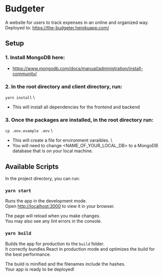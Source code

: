# Budgeter
A website for users to track expenses in an online and organized way. \
Deployed to: https://the-budgeter.herokuapp.com/

## Setup

### 1. Install MongoDB here: 
- https://www.mongodb.com/docs/manual/administration/install-community/ 

### 2. In the root directory and client directory, run:

`yarn install` \
- This will install all dependencies for the frontend and backend 

### 3. Once the packages are installed, in the root directory run:

`cp .env.example .env` \
- This will create a file for environment varaibles. \
- You will need to change <NAME_OF_YOUR_LOCAL_DB> to a MongoDB database that is on your local machine. 

## Available Scripts

In the project directory, you can run:

### `yarn start`

Runs the app in the development mode.\
Open [http://localhost:3000](http://localhost:3000) to view it in your browser.

The page will reload when you make changes.\
You may also see any lint errors in the console.

### `yarn build`

Builds the app for production to the `build` folder.\
It correctly bundles React in production mode and optimizes the build for the best performance.

The build is minified and the filenames include the hashes.\
Your app is ready to be deployed!
